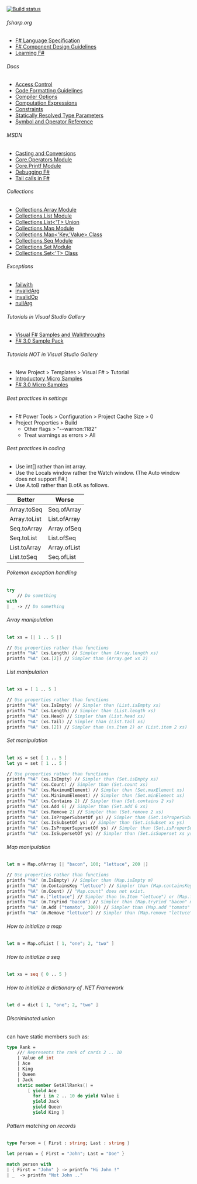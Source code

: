 [![Build status](https://ci.appveyor.com/api/projects/status/awbxjohei2cpxnsp?svg=true)](https://ci.appveyor.com/project/tatsuya/fsharp-cheat-sheet)

###### fsharp.org
- [F# Language Specification](http://fsharp.org/specs/language-spec)
- [F# Component Design Guidelines](http://fsharp.org/specs/component-design-guidelines)
- [Learning F#](http://fsharp.org/learn.html)

###### Docs
- [Access Control](https://docs.microsoft.com/en-us/dotnet/articles/fsharp/language-reference/access-control)
- [Code Formatting Guidelines](https://docs.microsoft.com/en-us/dotnet/articles/fsharp/language-reference/code-formatting-guidelines)
- [Compiler Options](https://docs.microsoft.com/en-us/dotnet/articles/fsharp/language-reference/compiler-options)
- [Computation Expressions](https://docs.microsoft.com/en-us/dotnet/articles/fsharp/language-reference/computation-expressions)
- [Constraints](https://docs.microsoft.com/en-us/dotnet/articles/fsharp/language-reference/generics/constraints)
- [Statically Resolved Type Parameters](https://docs.microsoft.com/en-us/dotnet/articles/fsharp/language-reference/generics/statically-resolved-type-parameters)
- [Symbol and Operator Reference](https://docs.microsoft.com/en-us/dotnet/articles/fsharp/language-reference/symbol-and-operator-reference/index)

###### MSDN
- [Casting and Conversions](https://msdn.microsoft.com/visualfsharpdocs/conceptual/casting-and-conversions-%5bfsharp%5d)
- [Core.Operators Module](https://msdn.microsoft.com/visualfsharpdocs/conceptual/core.operators-module-%5bfsharp%5d)
- [Core.Printf Module](https://msdn.microsoft.com/visualfsharpdocs/conceptual/core.printf-module-%5bfsharp%5d)
- [Debugging F#](https://msdn.microsoft.com/en-us/library/ee843932.aspx)
- [Tail calls in F#](https://blogs.msdn.microsoft.com/fsharpteam/2011/07/08/tail-calls-in-f/)

###### Collections
- [Collections.Array Module](https://msdn.microsoft.com/visualfsharpdocs/conceptual/collections.array-module-%5bfsharp%5d)
- [Collections.List Module](https://msdn.microsoft.com/en-us/visualfsharpdocs/conceptual/collections.list-module-%5bfsharp%5d)
- [Collections.List<'T> Union](https://msdn.microsoft.com/en-us/visualfsharpdocs/conceptual/collections.list%5b't%5d-union-%5bfsharp%5d)
- [Collections.Map Module](https://msdn.microsoft.com/visualfsharpdocs/conceptual/collections.map-module-%5bfsharp%5d)
- [Collections.Map<'Key,'Value> Class](https://msdn.microsoft.com/en-us/visualfsharpdocs/conceptual/collections.map%5b'key,'value%5d-class-%5bfsharp%5d)
- [Collections.Seq Module](https://msdn.microsoft.com/en-us/visualfsharpdocs/conceptual/collections.seq-module-%5bfsharp%5d)
- [Collections.Set Module](https://msdn.microsoft.com/en-us/visualfsharpdocs/conceptual/collections.set-module-%5bfsharp%5d)
- [Collections.Set<'T> Class](https://msdn.microsoft.com/en-us/visualfsharpdocs/conceptual/collections.set%5B't%5D-class-%5Bfsharp%5D)

###### Exceptions
- [failwith](https://docs.microsoft.com/en-us/dotnet/articles/fsharp/language-reference/exception-handling/the-failwith-function)
- [invalidArg](https://docs.microsoft.com/en-us/dotnet/articles/fsharp/language-reference/exception-handling/the-invalidArg-function)
- [invalidOp](https://msdn.microsoft.com/visualfsharpdocs/conceptual/operators.invalidop%5b%27t%5d-function-%5bfsharp%5d)
- [nullArg](https://msdn.microsoft.com/visualfsharpdocs/conceptual/operators.nullarg%5b%27t%5d-function-%5bfsharp%5d)

###### Tutorials in Visual Studio Gallery
- [Visual F# Samples and Walkthroughs](https://msdn.microsoft.com/en-us/visualfsharpdocs/conceptual/visual-fsharp-samples-and-walkthroughs)
- [F# 3.0 Sample Pack](https://code.msdn.microsoft.com/windowsdesktop/F-30-Sample-Pack-d06ea11f)

###### Tutorials NOT in Visual Studio Gallery
- New Project > Templates > Visual F# > Tutorial
- [Introductory Micro Samples](https://fsharp3sample.codeplex.com/wikipage?Title=MicroSamples)
- [F# 3.0 Micro Samples](https://fsharp3sample.codeplex.com/wikipage?Title=FSharp3Samples)

###### Best practices in settings
- F# Power Tools > Configuration > Project Cache Size > 0
- Project Properties > Build
  - Other flags > "--warnon:1182"
  - Treat warnings as errors > All

###### Best practices in coding
- Use int[] rather than int array.
- Use the Locals window rather the Watch window. (The Auto window does not support F#.)
- Use A.toB rather than B.ofA as follows.

|Better|Worse|
|---|---|
|Array.toSeq|Seq.ofArray|
|Array.toList|List.ofArray|
|Seq.toArray|Array.ofSeq|
|Seq.toList|List.ofSeq|
|List.toArray|Array.ofList|
|List.toSeq|Seq.ofList|

###### Pokemon exception handling
```fsharp
try
    // Do something
with
| _ -> // Do something
```

###### Array manipulation
```fsharp
let xs = [| 1 .. 5 |]

// Use properties rather than functions
printfn "%A" (xs.Length) // Simpler than (Array.length xs)
printfn "%A" (xs.[2]) // Simpler than (Array.get xs 2)
```

###### List manipulation
```fsharp
let xs = [ 1 .. 5 ]

// Use properties rather than functions
printfn "%A" (xs.IsEmpty) // Simpler than (List.isEmpty xs)
printfn "%A" (xs.Length) // Simpler than (List.length xs)
printfn "%A" (xs.Head) // Simpler than (List.head xs)
printfn "%A" (xs.Tail) // Simpler than (List.tail xs)
printfn "%A" (xs.[2]) // Simpler than (xs.Item 2) or (List.item 2 xs)
```

###### Set manipulation
```fsharp
let xs = set [ 1 .. 5 ]
let ys = set [ 1 .. 5 ]

// Use properties rather than functions
printfn "%A" (xs.IsEmpty) // Simpler than (Set.isEmpty xs)
printfn "%A" (xs.Count) // Simpler than (Set.count xs)
printfn "%A" (xs.MaximumElement) // Simpler than (Set.maxElement xs)
printfn "%A" (xs.MinimumElement) // Simpler than (Set.minElement xs)
printfn "%A" (xs.Contains 2) // Simpler than (Set.contains 2 xs)
printfn "%A" (xs.Add 6) // Simpler than (Set.add 6 xs)
printfn "%A" (xs.Remove 2) // Simpler than (Set.remove 2 xs)
printfn "%A" (xs.IsProperSubsetOf ys) // Simpler than (Set.isProperSubset xs ys)
printfn "%A" (xs.IsSubsetOf ys) // Simpler than (Set.isSubset xs ys)
printfn "%A" (xs.IsProperSupersetOf ys) // Simpler than (Set.isProperSuperset xs ys)
printfn "%A" (xs.IsSupersetOf ys) // Simpler than (Set.isSuperset xs ys)
```

###### Map manipulation
```fsharp
let m = Map.ofArray [| "bacon", 100; "lettuce", 200 |]

// Use properties rather than functions
printfn "%A" (m.IsEmpty) // Simpler than (Map.isEmpty m)
printfn "%A" (m.ContainsKey "lettuce") // Simpler than (Map.containsKey "lettuce" m)
printfn "%A" (m.Count) // "Map.count" does not exist.
printfn "%A" m.["lettuce"] // Simpler than (m.Item "lettuce") or (Map.find "lettuce" m)
printfn "%A" (m.TryFind "bacon") // Simpler than (Map.tryFind "bacon" m)
printfn "%A" (m.Add ("tomato", 300)) // Simpler than (Map.add "tomato" 300 m)
printfn "%A" (m.Remove "lettuce") // Simpler than (Map.remove "lettuce" m)
```

###### How to initialize a map
```fsharp
let m = Map.ofList [ 1, "one"; 2, "two" ]
```

###### How to initialize a seq
```fsharp
let xs = seq { 0 .. 5 }
```

###### How to initialize a dictionary of .NET Framework
```fsharp
let d = dict [ 1, "one"; 2, "two" ]
```

###### Discriminated union
can have static members such as:
```fsharp
type Rank = 
    /// Represents the rank of cards 2 .. 10
    | Value of int
    | Ace
    | King
    | Queen
    | Jack
    static member GetAllRanks() = 
        [ yield Ace
          for i in 2 .. 10 do yield Value i
          yield Jack
          yield Queen
          yield King ]
```

###### Pattern matching on records
```fsharp
type Person = { First : string; Last : string }

let person = { First = "John"; Last = "Doe" }

match person with 
| { First = "John" } -> printfn "Hi John !" 
| _  -> printfn "Not John .."
```
